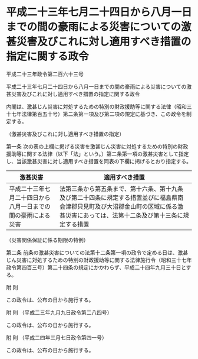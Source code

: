 # 平成二十三年七月二十四日から八月一日までの間の豪雨による災害についての激甚災害及びこれに対し適用すべき措置の指定に関する政令

平成二十三年政令第二百六十三号

平成二十三年七月二十四日から八月一日までの間の豪雨による災害についての激甚災害及びこれに対し適用すべき措置の指定に関する政令

内閣は、激甚じん災害に対処するための特別の財政援助等に関する法律（昭和三十七年法律第百五十号）第二条第一項及び第二項の規定に基づき、この政令を制定する。

（激甚災害及びこれに対し適用すべき措置の指定）

第一条 次の表の上欄に掲げる災害を激甚じん災害に対処するための特別の財政援助等に関する法律（以下「法」という。）第二条第一項の激甚災害として指定し、当該激甚災害に対し適用すべき措置を同表の下欄に掲げるとおり指定する。

激甚災害 | 適用すべき措置  
---|---  
平成二十三年七月二十四日から八月一日までの間の豪雨による災害 | 法第三条から第五条まで、第十六条、第十九条及び第二十四条に規定する措置並びに福島県南会津郡只見町及び大沼郡金山町の区域に係る激甚災害にあっては、法第十二条及び第十三条に規定する措置  
  
（災害関係保証に係る期限の特例）

第二条 前条の激甚災害についての法第十二条第一項の政令で定める日は、激甚じん災害に対処するための特別の財政援助等に関する法律施行令（昭和三十七年政令第四百三号）第二十四条の規定にかかわらず、平成二十四年九月三十日とする。

附 則

この政令は、公布の日から施行する。

附 則 （平成二三年九月九日政令第二八四号）

この政令は、公布の日から施行する。

附 則 （平成二四年三月七日政令第四一号）

この政令は、公布の日から施行する。
